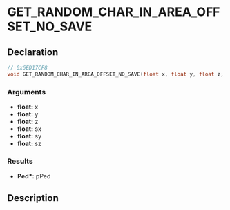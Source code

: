 # GET_RANDOM_CHAR_IN_AREA_OFFSET_NO_SAVE

## Declaration
```cpp
// 0x6ED17CF8
void GET_RANDOM_CHAR_IN_AREA_OFFSET_NO_SAVE(float x, float y, float z, float sx, float sy, float sz, Ped* pPed);
```

### Arguments
- **float:** x
- **float:** y
- **float:** z
- **float:** sx
- **float:** sy
- **float:** sz

### Results
- **Ped\*:** pPed

## Description
